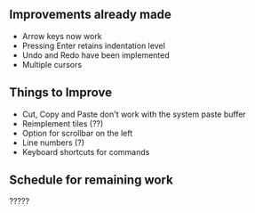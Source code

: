 ## Improvements already made

* Arrow keys now work
* Pressing Enter retains indentation level
* Undo and Redo have been implemented
* Multiple cursors

## Things to Improve

* Cut, Copy and Paste don't work with the system paste buffer
* Reimplement tiles (??)
* Option for scrollbar on the left
* Line numbers (?)
* Keyboard shortcuts for commands

## Schedule for remaining work

?????

